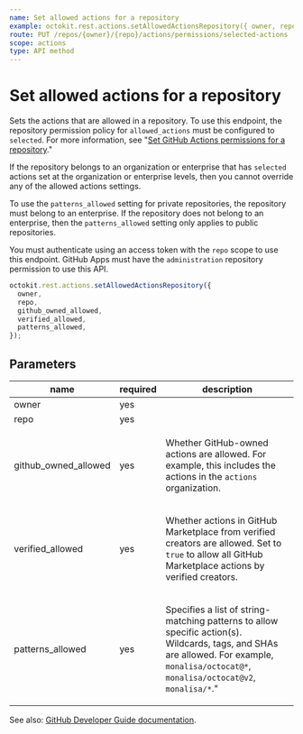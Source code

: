 ```yaml
---
name: Set allowed actions for a repository
example: octokit.rest.actions.setAllowedActionsRepository({ owner, repo, github_owned_allowed, verified_allowed, patterns_allowed })
route: PUT /repos/{owner}/{repo}/actions/permissions/selected-actions
scope: actions
type: API method
---
```


# Set allowed actions for a repository

Sets the actions that are allowed in a repository. To use this endpoint, the repository permission policy for `allowed_actions` must be configured to `selected`. For more information, see "[Set GitHub Actions permissions for a repository](#set-github-actions-permissions-for-a-repository)."

If the repository belongs to an organization or enterprise that has `selected` actions set at the organization or enterprise levels, then you cannot override any of the allowed actions settings.

To use the `patterns_allowed` setting for private repositories, the repository must belong to an enterprise. If the repository does not belong to an enterprise, then the `patterns_allowed` setting only applies to public repositories.

You must authenticate using an access token with the `repo` scope to use this endpoint. GitHub Apps must have the `administration` repository permission to use this API.

```js
octokit.rest.actions.setAllowedActionsRepository({
  owner,
  repo,
  github_owned_allowed,
  verified_allowed,
  patterns_allowed,
});
```

## Parameters

<table>
  <thead>
    <tr>
      <th>name</th>
      <th>required</th>
      <th>description</th>
    </tr>
  </thead>
  <tbody>
    <tr><td>owner</td><td>yes</td><td>

</td></tr>
<tr><td>repo</td><td>yes</td><td>

</td></tr>
<tr><td>github_owned_allowed</td><td>yes</td><td>

Whether GitHub-owned actions are allowed. For example, this includes the actions in the `actions` organization.

</td></tr>
<tr><td>verified_allowed</td><td>yes</td><td>

Whether actions in GitHub Marketplace from verified creators are allowed. Set to `true` to allow all GitHub Marketplace actions by verified creators.

</td></tr>
<tr><td>patterns_allowed</td><td>yes</td><td>

Specifies a list of string-matching patterns to allow specific action(s). Wildcards, tags, and SHAs are allowed. For example, `monalisa/octocat@*`, `monalisa/octocat@v2`, `monalisa/*`."

</td></tr>
  </tbody>
</table>

See also: [GitHub Developer Guide documentation](https://docs.github.com/rest/reference/actions#set-allowed-actions-for-a-repository).
